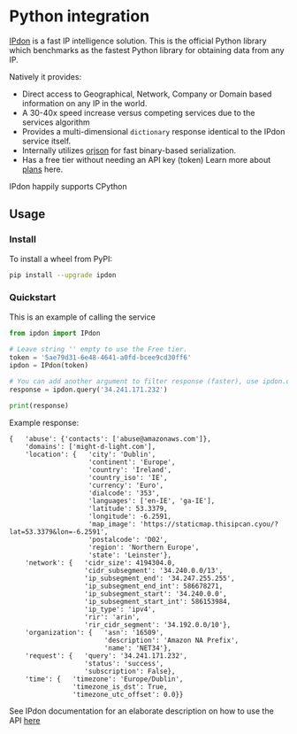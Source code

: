 # Python integration

[IPdon](https://ipdon.com) is a fast IP intelligence solution. This is the official Python library which benchmarks as the fastest Python library for obtaining data from any IP. 

Natively it provides: 
* Direct access to Geographical, Network, Company or Domain based information on any IP in the world.
* A 30-40x speed increase versus competing services due to the services algorithm
* Provides a multi-dimensional `dictionary` response identical to the IPdon service itself.
* Internally utilizes [orjson](https://github.com/ijl/orjson) for fast binary-based serialization.
* Has a free tier without needing an API key (token) Learn more about [plans](https://ipdon.com/pricing) here.

IPdon happily supports CPython

## Usage

### Install

To install a wheel from PyPI:

```sh
pip install --upgrade ipdon
```

### Quickstart

This is an example of calling the service

```python
from ipdon import IPdon

# Leave string '' empty to use the Free tier.
token = '5ae79d31-6e48-4641-a0fd-bcee9cd30ff6' 
ipdon = IPdon(token)

# You can add another argument to filter response (faster), use ipdon.query(<ip>, <filter>)
response = ipdon.query('34.241.171.232') 

print(response)
```

Example response:
```
{   'abuse': {'contacts': ['abuse@amazonaws.com']},
    'domains': ['might-d-light.com'],
    'location': {   'city': 'Dublin',
                    'continent': 'Europe',
                    'country': 'Ireland',
                    'country_iso': 'IE',
                    'currency': 'Euro',
                    'dialcode': '353',
                    'languages': ['en-IE', 'ga-IE'],
                    'latitude': 53.3379,
                    'longitude': -6.2591,
                    'map_image': 'https://staticmap.thisipcan.cyou/?lat=53.3379&lon=-6.2591',
                    'postalcode': 'D02',
                    'region': 'Northern Europe',
                    'state': 'Leinster'},
    'network': {   'cidr_size': 4194304.0,
                   'cidr_subsegment': '34.240.0.0/13',
                   'ip_subsegment_end': '34.247.255.255',
                   'ip_subsegment_end_int': 586678271,
                   'ip_subsegment_start': '34.240.0.0',
                   'ip_subsegment_start_int': 586153984,
                   'ip_type': 'ipv4',
                   'rir': 'arin',
                   'rir_cidr_segment': '34.192.0.0/10'},
    'organization': {   'asn': '16509',
                        'description': 'Amazon NA Prefix',
                        'name': 'NET34'},
    'request': {   'query': '34.241.171.232',
                   'status': 'success',
                   'subscription': False},
    'time': {   'timezone': 'Europe/Dublin',
                'timezone_is_dst': True,
                'timezone_utc_offset': 0.0}}
```
See IPdon documentation for an elaborate description on how to use the API [here](https://ipdon.com/documentation)
